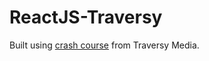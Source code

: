 # ReactJS-Traversy

Built using [crash course](https://www.youtube.com/watch?v=w7ejDZ8SWv8) from Traversy Media.
